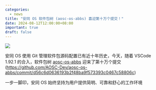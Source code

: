 ```yaml
---
categories:
  - news
title: "安同 OS 软件包树 (aosc-os-abbs) 喜迎第十万个提交！"
date: 2024-08-12T12:00:00+08:00
important: true
draft: false
---
```

![](/assets/news/hundred-thousandth.png)

安同 OS 使用 Git 管理软件包源码配置已有近十年历史，今天，随着 VSCode 1.92.1 的合入，软件包树 [aosc-os-abbs](https://github.com/AOSC-Dev/aosc-os-abbs) 迎来了第十万个提交 (https://github.com/AOSC-Dev/aosc-os-abbs/commit/d56c6d0636193b2f48ba9f573393c0467c58806c)

一步一脚印，安同 OS 始终坚持为用户提供简明、可靠和舒心的工作环境
